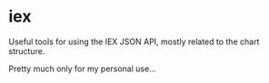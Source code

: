 # iex
Useful tools for using the IEX JSON API, mostly related to the chart structure.

Pretty much only for my personal use...
